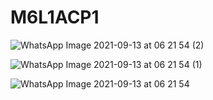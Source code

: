 # M6L1ACP1

![WhatsApp Image 2021-09-13 at 06 21 54 (2)](https://user-images.githubusercontent.com/89385242/133009310-205b1711-86c6-4fec-8531-816ae3effe8f.jpeg)


![WhatsApp Image 2021-09-13 at 06 21 54 (1)](https://user-images.githubusercontent.com/89385242/133009311-18563b58-9abd-4c7f-a2ee-ff048ca3d2ed.jpeg)


![WhatsApp Image 2021-09-13 at 06 21 54](https://user-images.githubusercontent.com/89385242/133009312-95130502-d25e-4918-aa93-b246e54a0bdc.jpeg)

